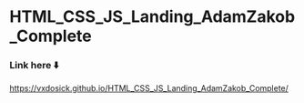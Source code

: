 # HTML_CSS_JS_Landing_AdamZakob_Complete

### Link here ⬇️

https://vxdosick.github.io/HTML_CSS_JS_Landing_AdamZakob_Complete/
